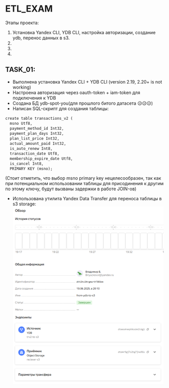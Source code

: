 # ETL_EXAM
Этапы проекта:
1. Установка Yandex CLI, YDB CLI, настройка авторизации, создание ydb, перенос данных в s3.
2.
3.
4.
## TASK_01:
- Выполнена установка Yandex CLI + YDB CLI (version 2.19, 2.20+ is not working)
- Настроена авторизация через oauth-token + iam-token для подключения к YDB
- Создана БД ydb-spot-you(для прошлого битого датасета :disappointed_relieved::disappointed_relieved::disappointed_relieved:)
- Написан SQL-скрипт для создания таблицы:
```
create table transactions_v2 (
  msno Utf8,
  payment_method_id Int32,
  payment_plan_days Int32,
  plan_list_price Int32,
  actual_amount_paid Int32,
  is_auto_renew Int8,
  transaction_date Utf8,
  membership_expire_date Utf8,
  is_cancel Int8,
  PRIMARY KEY (msno);
```
(Стоит отметить, что выбор msno primary key нецелесообразен, так как при потенциальном использовании таблицы для присодинения к другим по этому ключу, будут вызваны задержки в работе JOIN-ов)

- Использована утилита Yandex Data Transfer для переноса таблицы в s3 storage:
![Скриншот](task_01/ydt_work.png)
